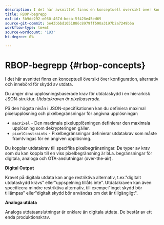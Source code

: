 ```yaml
---
description: I det här avsnittet finns en konceptuell översikt över konfiguration, alternativ och innebörd för skydd av utdata.
title: RBOP-begrepp
exl-id: 5b9de292-e060-467d-beca-5f428e45ed69
source-git-commit: be43bbbd1051886c8979ff590a3197b2a7249b6a
workflow-type: tm+mt
source-wordcount: '193'
ht-degree: 0%

---
```


# RBOP-begrepp {#rbop-concepts}

I det här avsnittet finns en konceptuell översikt över konfiguration, alternativ och innebörd för skydd av utdata.

Du anger dina upplösningsbaserade krav för utdataskydd i en hierarkisk JSON-struktur. *Utdatakraven är pixelbaserade.*

På den högsta nivån i JSON-specifikationen kan du definiera maximal pixelupplösning och pixelbegränsningar för angivna upplösningar:

* `maxPixel` - Den maximala pixelupplösningen definierar den maximala upplösning som dekrypteringen gäller.
* `pixelConstraints` - Pixelbegränsningar definierar utdatakrav som måste framtvingas för en angiven upplösning.

Du kopplar utdatakrav till specifika pixelbegränsningar. De typer av krav som du kan koppla till en viss pixelbegränsning är bl.a. begränsningar för digitala, analoga och OTA-anslutningar (over-the-air).

**Digital Output**

Kravet på digitala utdata kan ange restriktiva alternativ, t.ex.&quot;digitalt utdataskydd krävs&quot; eller&quot;uppspelning tillåts inte&quot;. Utdatakraven kan även specificera mindre restriktiva alternativ, till exempel&quot;inget skydd bör tillämpas&quot; eller&quot;digitalt skydd bör användas om det är tillgängligt&quot;.

**Analoga utdata**

Analoga utdataanslutningar är enklare än digitala utdata. De består av ett enda produktionskrav.
